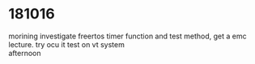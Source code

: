 # 181016

morining investigate freertos timer function and test method, get a emc lecture. try ocu it test on vt system  
afternoon 
